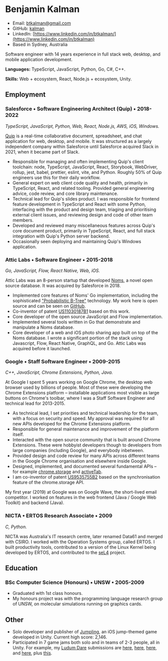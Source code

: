 # Benjamin Kalman

* Email: [btkalman@gmail.com](mailto:btkalman@gmail.com)
* GitHub: [kalman](https://github.com/kalman)
* LinkedIn: [https://www.linkedin.com/in/btkalman/](https://www.linkedin.com/in/btkalman)
* Based in Sydney, Australia

Software engineer with 14 years experience in full stack web, desktop, and mobile application development.

**Languages:** TypeScript, JavaScript, Python, Go, C#, C++.

**Skills:** Web + ecosystem, React, Node.js + ecosystem, Unity.

## Employment

### **Salesforce** &bull; Software Engineering Architect (Quip) &bull; 2018-2022

*TypeScript, JavaScript, Python, Web, React, Node.js, AWS, iOS, Windows.*

[Quip](https://quip.com/) is a real-time collaborative document, spreadsheet, and chat application for web, desktop, and mobile. It was structured as a largely independent company within Salesforce until Salesforce acquired Slack in 2021, when it became part of Slack.

* Responsible for managing and often implementing Quip's client toolchain: node, TypeScript, JavaScript, React, Storybook, WebDriver, rollup, jest, babel, prettier, eslint, vite, and Python. Roughly 50% of Quip engineers use this for their daily workflow.
* General expert on web client code quality and health, primarily in TypeScript, React, and related tooling. Provided general engineering advice, code review, and core library maintenance.
* Technical lead for Quip's slides product. I was responsible for frontend feature development in TypeScript and React with some Python, interfacing with the product and design team, triaging and prioritising external client issues, and reviewing design and code of other team members.
* Developed and reviewed many miscellaneous features across Quip's core document product, primarily in TypeScript, React, and full stack integration with Quip's Python server backend.
* Occasionally seen deploying and maintaining Quip's Windows application.

### **Attic Labs** &bull; Software Engineer &bull; 2015-2018

*Go, JavaScript, Flow, React Native, Web, iOS.*

Attic Labs was an 8-person startup that developed [Noms](https://github.com/attic-labs/noms), a novel open source database. It was acquired by Salesforce in 2018.

* Implemented core features of Noms' Go implementation, including the sophisticated ["Probabilistic B-Tree"](https://github.com/attic-labs/noms/blob/master/doc/intro.md#prolly-trees-probabilistic-b-trees) technology. My work here is open source and can be seen on [GitHub](https://github.com/attic-labs/noms/commits?author=kalman).
* Co-inventor of patent [US11030187B1](https://patents.google.com/patent/US11030187B1/en) based on this work.
* Core developer of the open source JavaScript and Flow implementation.
* Implemented several tools written in Go that demonstrate and manipulate a Noms database.
* Core developer of a web and iOS photo sharing app built on top of the Noms database. I wrote a significant portion of the stack using Javascript, Flow, React Native, GraphQL, and Go. Attic Labs was acquired before it launched.

### **Google** &bull; Staff Software Engineer &bull; 2009-2015

*C++, JavaScript, Chrome Extensions, Python, Java.*

At Google I spent 5 years working on Google Chrome, the desktop web browser used by billions of people. Most of these were developing the Chrome Extensions platform – installable applications most visible as large buttons on Chrome's toolbar, where I was a Staff Software Engineer and technical lead for 2013-2015.

* As technical lead, I set priorities and technical leadership for the team, with a focus on security and speed. My approval was required for all new APIs developed for the Chrome Extensions platform.
* Responsible for general maintenance and improvement of the platform itself.
* Interacted with the open source community that is built around Chrome Extensions. These were hobbyist developers though to developers from large companies (including Google), and everybody inbetween.
* Provided design and code review for many APIs across different teams in the Google Chrome organisation and elsewhere inside Google.
* Designed, implemented, and documented several fundamental APIs – for example [chrome.storage](https://developer.chrome.com/docs/extensions/reference/storage/) and [activeTab](https://developer.chrome.com/docs/extensions/mv3/manifest/activeTab/).
* I am co-inventor of patent [US9535755B2](https://patents.google.com/patent/US9535755B2/en) based on the synchronisation feature of the chrome.storage API.

My first year (2019) at Google was on Google Wave, the short-lived email competitor. I worked on features in the web frontend (Java / Google Web Toolkit) and backend (Java).

### NICTA &bull; ERTOS Research Associate &bull; 2009

*C, Python.*

NICTA was Australia's IT research centre, later renamed Data61 and merged with CSIRO. I worked with the Operation Systems group, called ERTOS. I built productivity tools, contributed to a version of the Linux Kernel being developed by ERTOS, and contributed to the [seL4](https://sel4.systems) project.

## Education

### BSc Computer Science (Honours) &bull; UNSW &bull; 2005-2009

* Graduated with 1st class honours.
* My honours project was with the programming language research group of UNSW, on molecular simulations running on graphics cards.

## Other

* Solo developer and publisher of [Jumpling](https://apps.apple.com/us/app/jumpling/id1499419588), an iOS jump-themed game developed in Unity. Current high score: 2,146.
* Participated in 7 game jams both solo and in teams of 2-3 people, all in Unity. For example, my [Ludum Dare](https://ldjam.com/) submissions are [here](https://ldjam.com/events/ludum-dare/52/fruit-market-express), [here](https://ldjam.com/events/ludum-dare/49/dungeon-economy), [here](https://ldjam.com/events/ludum-dare/45/the-house-of-volans), and [here](https://ldjam.com/events/ludum-dare/50/delay-the-dragon), plus [this](https://dodgeblan.itch.io/untitled-growth-game).
